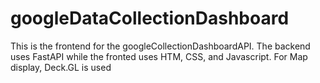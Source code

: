 # googleDataCollectionDashboard
This is the frontend for the googleCollectionDashboardAPI. The backend uses FastAPI while the fronted uses HTM, CSS, and Javascript. For Map display, Deck.GL is used
